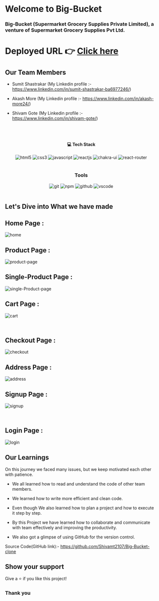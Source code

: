 # Welcome to Big-Bucket

<h3>Big-Bucket (Supermarket Grocery Supplies Private Limited), a venture of Supermarket Grocery Supplies Pvt Ltd.</h3>

# Deployed URL 👉 [Click here](https://dreamy-blini-d8b04d.netlify.app/)


## Our Team Members
- Sumit Shastrakar (My Linkedin profile :- https://www.linkedin.com/in/sumit-shastrakar-ba6977246/)

- Akash More (My Linkedin profile :- https://www.linkedin.com/in/akash-more24/)

- Shivam Gote (My Linkedin profile :- https://www.linkedin.com/in/shivam-gote/)
<br/>


<br/>
<h4 align="center">💻 Tech Stack</h4>
 <div align="center">
 <img src="https://img.shields.io/badge/html5-%23E34F26.svg?style=for-the-badge&logo=html5&logoColor=white" align="center" alt="html5">
 <img src = "https://img.shields.io/badge/css3-%231572B6.svg?style=for-the-badge&logo=css3&logoColor=white" align="center" alt="css3">
 <img src="https://img.shields.io/badge/javascript-%23323330.svg?style=for-the-badge&logo=javascript&logoColor=%23F7DF1E"  align="center" alt="javascript" />
 <img src="https://img.shields.io/badge/React-20232A?style=for-the-badge&logo=react&logoColor=61DAFB"  align="center" alt="reactjs" />
   <img src = "https://img.shields.io/badge/chakra ui-%234ED1C5.svg?style=for-the-badge&logo=chakraui&logoColor=white" align="center" alt="chakra-ui"/>
  <img src="https://img.shields.io/badge/React_Router-CA4245?style=for-the-badge&logo=react-router&logoColor=white"  align="center" alt="react-router" />
</div>
<br/>



<div align="center"><h3 align="center">Tools</h3> 
   <img src="https://img.shields.io/badge/netlify-%23000000.svg?style=for-the-badge&logo=netlify&logoColor=#00C7B7" align="center" alt="git"/>
  <img src = "https://img.shields.io/badge/NPM-%23000000.svg?style=for-the-badge&logo=npm&logoColor=white" align="center" alt="npm">
  <img src="https://img.shields.io/badge/GitHub-100000?style=for-the-badge&logo=github&logoColor=white"  align="center" alt="github"/>
   <img src="https://img.shields.io/badge/Visual%20Studio-5C2D91.svg?style=for-the-badge&logo=visual-studio&logoColor=white"  align="center" alt="vscode"/>


</div>
<br/>



## Let's Dive into What we have made

## Home Page :
![home](https://user-images.githubusercontent.com/104616395/225211450-a9734cc7-8a10-4bd5-a33a-50362d085263.png)
<br/>

## Product Page :
![product-page](https://user-images.githubusercontent.com/104616395/225211573-b66abbf0-d939-4c4d-8365-6f9acf1c8c47.png)
<br/>

## Single-Product Page :
![single-Product-page](https://user-images.githubusercontent.com/104616395/225211649-6684a470-774e-445c-b3e3-a317ca3eaffa.png)
<br/>


## Cart Page :
![cart](https://user-images.githubusercontent.com/104616395/225212033-bbaa793a-7407-4d3f-91d9-24162117ccad.png)

<br/>


## Checkout Page :
![checkout](https://user-images.githubusercontent.com/104616395/225212117-1ee8b5b2-b6e8-4c31-a165-e8aa609e40d0.png)
<br/>

## Address Page :
![address](https://user-images.githubusercontent.com/104616395/225212246-e3640a44-9343-4510-96b2-11b77520f1b1.png)
<br/>


## Signup Page :
![signup](https://user-images.githubusercontent.com/104616395/225211752-cc5ec948-2f68-4a9f-91ea-7742764340c3.png)

<br/>

## Login Page :
![login](https://user-images.githubusercontent.com/104616395/225211855-62b91e92-ff71-4da1-98c9-bb3ca21b64ad.png)
<br/>







## Our Learnings
On this journey we faced many issues, but we keep motivated each other with patience. 

- We all learned how to read and understand the code of other team members.

- We learned how to write more efficient and clean code.

- Even though  We also learned how to plan a project and how to execute it step by step.

- By this Project we have learned how to collaborate and communicate with team effectively and improving the productivity.

- We also got a glimpse of using GitHub for the version control.

Source Code(GitHub link):- https://github.com/Shivamt2107/Big-Bucket-clone

## Show your support

Give a ⭐️ if you like this project!

### Thank you
